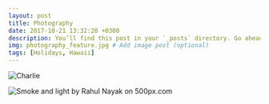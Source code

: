 ```yaml
---
layout: post
title: Photography
date: 2017-10-21 13:32:20 +0300
description: You’ll find this post in your `_posts` directory. Go ahead and edit it and re-build the site to see your changes. # Add post description (optional)
img: photography_feature.jpg # Add image post (optional)
tags: [Holidays, Hawaii]
---
```


![Charlie](https://drscdn.500px.org/photo/132194353/m%3D900/v2?user_id=269543&webp=true&sig=52e8bcf231c701d5620382b29fa66d118d28475e7cf028ecc4fdc8a58f4a4405)

<div class='pixels-photo'>
  <p>
    <img src='https://drscdn.500px.org/photo/110170013/m%3D900/v2?user_id=269543&webp=true&sig=b0f5f2c086b1df9937b9a8e01b9962d57d644d9cc4e858610c1e256f75a94bf1' alt='Smoke and light by Rahul Nayak on 500px.com'>
  </p>
  <a href='https://500px.com/photo/110170013/smoke-and-light-by-rahul-nayak' alt='Smoke and light by Rahul Nayak on 500px.com'></a>
</div>
<script type='text/javascript' src='https://500px.com/embed.js'></script>